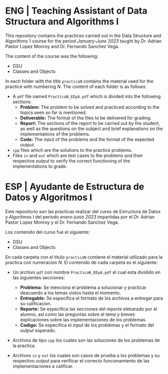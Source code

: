 # ENG | Teaching Assistant of Data Structura and Algorithms I

This repository contains the practices carried out in the Data Structure and Algorithms 1 course for the period *January-June 2023* taught by Dr. Adrian Pastor Lopez Monroy and Dr. Fernando Sanchez Vega.

The content of the course was the following:
- DSU
- Classes and Objects

In each folder with the title `practicaN` contains the material used for the practice with numbering $N$. The content of each folder is as follows:

- A `pdf` file named `PracticaN_EDyA.pdf` which is divided into the following sections:
   - **Problem:** The problem to be solved and practiced according to the topics seen so far is mentioned.
   - **Deliverable:** The format of the files to be delivered for grading.
   - **Report:** The sections of the report to be carried out by the student, as well as the questions on the subject and brief explanations on the implementations of the problems.
   - **Code:** The *input* of the problems and the format of the expected *output*.
- `cpp` files which are the solutions to the practice problems.
- Files `in` and `out` which are test cases to the problems and their respective *output* to verify the correct functioning of the implementations to grade.

# ESP | Ayudante de Estructura de Datos y Algoritmos I

Este repositorio son las practicas realizar del curso de Estructura de Datos y Algoritmos I del periodo *enero-junio 2023* impartidas por el Dr. Adrian Pastor Lopez Monroy y el Dr. Fernando Sanchez Vega.

Los contenido del curso fue el siguiente:

- DSU
- Classes and Objects

En cada carpeta con el titulo `practicaN` contiene el material utilizado para la practica con numeracion $N$. El contenido de cada carpeta es el siguiente:

- Un archivo `pdf` con nombre `PracticaN_EDyA.pdf` el cual esta dividido en las siguientes secciones:
  - **Problema:** Se menciona el problema a solucionar y practicar deacuerdo a los temas vistos hasta el momento.
  - **Entregable:** Se especifica el formato de los archivos a entregar para su calificacion.
  - **Reporte:** Se especifica las secciones del reporte elebarado por el alumno, asi como las preguntas sobre el tema y breves explicaciones sobre las implementaciones de los problemas.
  - **Codigo:** Se especifica el *input* de los problemas y el formato del *output* esperado.

- Archivos de tipo `cpp` los cuales son las soluciones de los problemas de la practica.
- Archivos `in` y `out` los cuales son casos de prueba a los problemas y su respectivo *output* para verificar el correcto funcionamiento de las implementaciones a calificar.
